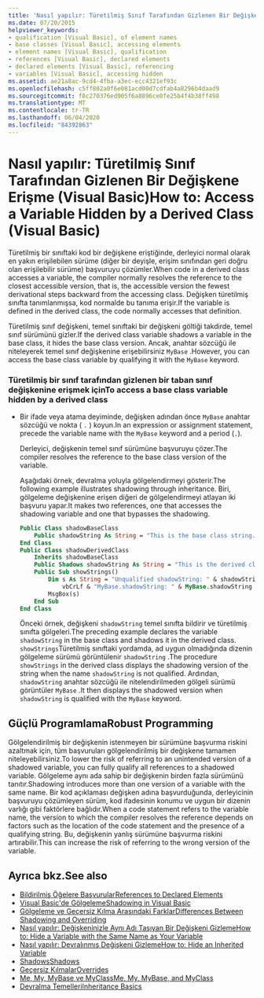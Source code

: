 ```yaml
---
title: 'Nasıl yapılır: Türetilmiş Sınıf Tarafından Gizlenen Bir Değişkene Erişme'
ms.date: 07/20/2015
helpviewer_keywords:
- qualification [Visual Basic], of element names
- base classes [Visual Basic], accessing elements
- element names [Visual Basic], qualification
- references [Visual Basic], declared elements
- declared elements [Visual Basic], referencing
- variables [Visual Basic], accessing hidden
ms.assetid: ae21a8ac-9cd4-4fba-a3ec-ecc4321ef93c
ms.openlocfilehash: c5ff802a0f6e081acd00d7cdfab4a8296b4daad9
ms.sourcegitcommit: f8c270376ed905f6a8896ce0fe25b4f4b38ff498
ms.translationtype: MT
ms.contentlocale: tr-TR
ms.lasthandoff: 06/04/2020
ms.locfileid: "84392863"
---
```

# <a name="how-to-access-a-variable-hidden-by-a-derived-class-visual-basic"></a><span data-ttu-id="edc7b-102">Nasıl yapılır: Türetilmiş Sınıf Tarafından Gizlenen Bir Değişkene Erişme (Visual Basic)</span><span class="sxs-lookup"><span data-stu-id="edc7b-102">How to: Access a Variable Hidden by a Derived Class (Visual Basic)</span></span>

<span data-ttu-id="edc7b-103">Türetilmiş bir sınıftaki kod bir değişkene eriştiğinde, derleyici normal olarak en yakın erişilebilen sürüme (diğer bir deyişle, erişim sınıfından geri doğru olan erişilebilir sürüme) başvuruyu çözümler.</span><span class="sxs-lookup"><span data-stu-id="edc7b-103">When code in a derived class accesses a variable, the compiler normally resolves the reference to the closest accessible version, that is, the accessible version the fewest derivational steps backward from the accessing class.</span></span> <span data-ttu-id="edc7b-104">Değişken türetilmiş sınıfta tanımlanmışsa, kod normalde bu tanıma erişir.</span><span class="sxs-lookup"><span data-stu-id="edc7b-104">If the variable is defined in the derived class, the code normally accesses that definition.</span></span>

<span data-ttu-id="edc7b-105">Türetilmiş sınıf değişkeni, temel sınıftaki bir değişkeni göltiği takdirde, temel sınıf sürümünü gizler.</span><span class="sxs-lookup"><span data-stu-id="edc7b-105">If the derived class variable shadows a variable in the base class, it hides the base class version.</span></span> <span data-ttu-id="edc7b-106">Ancak, anahtar sözcüğü ile niteleyerek temel sınıf değişkenine erişebilirsiniz `MyBase` .</span><span class="sxs-lookup"><span data-stu-id="edc7b-106">However, you can access the base class variable by qualifying it with the `MyBase` keyword.</span></span>

### <a name="to-access-a-base-class-variable-hidden-by-a-derived-class"></a><span data-ttu-id="edc7b-107">Türetilmiş bir sınıf tarafından gizlenen bir taban sınıf değişkenine erişmek için</span><span class="sxs-lookup"><span data-stu-id="edc7b-107">To access a base class variable hidden by a derived class</span></span>

- <span data-ttu-id="edc7b-108">Bir ifade veya atama deyiminde, değişken adından önce `MyBase` anahtar sözcüğü ve nokta ( `.` ) koyun.</span><span class="sxs-lookup"><span data-stu-id="edc7b-108">In an expression or assignment statement, precede the variable name with the `MyBase` keyword and a period (`.`).</span></span>

    <span data-ttu-id="edc7b-109">Derleyici, değişkenin temel sınıf sürümüne başvuruyu çözer.</span><span class="sxs-lookup"><span data-stu-id="edc7b-109">The compiler resolves the reference to the base class version of the variable.</span></span>

    <span data-ttu-id="edc7b-110">Aşağıdaki örnek, devralma yoluyla gölgelendirmeyi gösterir.</span><span class="sxs-lookup"><span data-stu-id="edc7b-110">The following example illustrates shadowing through inheritance.</span></span> <span data-ttu-id="edc7b-111">Biri, gölgeleme değişkenine erişen diğeri de gölgelendirmeyi atlayan iki başvuru yapar.</span><span class="sxs-lookup"><span data-stu-id="edc7b-111">It makes two references, one that accesses the shadowing variable and one that bypasses the shadowing.</span></span>

    ```vb
    Public Class shadowBaseClass
        Public shadowString As String = "This is the base class string."
    End Class
    Public Class shadowDerivedClass
        Inherits shadowBaseClass
        Public Shadows shadowString As String = "This is the derived class string."
        Public Sub showStrings()
            Dim s As String = "Unqualified shadowString: " & shadowString &
                vbCrLf & "MyBase.shadowString: " & MyBase.shadowString
            MsgBox(s)
        End Sub
    End Class
    ```

    <span data-ttu-id="edc7b-112">Önceki örnek, değişkeni `shadowString` temel sınıfta bildirir ve türetilmiş sınıfta gölgeleri.</span><span class="sxs-lookup"><span data-stu-id="edc7b-112">The preceding example declares the variable `shadowString` in the base class and shadows it in the derived class.</span></span> <span data-ttu-id="edc7b-113">`showStrings`Türetilmiş sınıftaki yordamda, ad uygun olmadığında dizenin gölgeleme sürümü görüntülenir `shadowString` .</span><span class="sxs-lookup"><span data-stu-id="edc7b-113">The procedure `showStrings` in the derived class displays the shadowing version of the string when the name `shadowString` is not qualified.</span></span> <span data-ttu-id="edc7b-114">Ardından, `shadowString` anahtar sözcüğü ile nitelendirilmeden gölgeli sürümü görüntüler `MyBase` .</span><span class="sxs-lookup"><span data-stu-id="edc7b-114">It then displays the shadowed version when `shadowString` is qualified with the `MyBase`  keyword.</span></span>

## <a name="robust-programming"></a><span data-ttu-id="edc7b-115">Güçlü Programlama</span><span class="sxs-lookup"><span data-stu-id="edc7b-115">Robust Programming</span></span>

<span data-ttu-id="edc7b-116">Gölgelendirilmiş bir değişkenin istenmeyen bir sürümüne başvurma riskini azaltmak için, tüm başvuruları gölgelendirilmiş bir değişkene tamamen niteleyebilirsiniz.</span><span class="sxs-lookup"><span data-stu-id="edc7b-116">To lower the risk of referring to an unintended version of a shadowed variable, you can fully qualify all references to a shadowed variable.</span></span> <span data-ttu-id="edc7b-117">Gölgeleme aynı ada sahip bir değişkenin birden fazla sürümünü tanıtır.</span><span class="sxs-lookup"><span data-stu-id="edc7b-117">Shadowing introduces more than one version of a variable with the same name.</span></span> <span data-ttu-id="edc7b-118">Bir kod açıklaması değişken adına başvurduğunda, derleyicinin başvuruyu çözümleyen sürüm, kod ifadesinin konumu ve uygun bir dizenin varlığı gibi faktörlere bağlıdır.</span><span class="sxs-lookup"><span data-stu-id="edc7b-118">When a code statement refers to the variable name, the version to which the compiler resolves the reference depends on factors such as the location of the code statement and the presence of a qualifying string.</span></span> <span data-ttu-id="edc7b-119">Bu, değişkenin yanlış sürümüne başvurma riskini artırabilir.</span><span class="sxs-lookup"><span data-stu-id="edc7b-119">This can increase the risk of referring to the wrong version of the variable.</span></span>

## <a name="see-also"></a><span data-ttu-id="edc7b-120">Ayrıca bkz.</span><span class="sxs-lookup"><span data-stu-id="edc7b-120">See also</span></span>

- [<span data-ttu-id="edc7b-121">Bildirilmiş Öğelere Başvurular</span><span class="sxs-lookup"><span data-stu-id="edc7b-121">References to Declared Elements</span></span>](references-to-declared-elements.md)
- [<span data-ttu-id="edc7b-122">Visual Basic'de Gölgeleme</span><span class="sxs-lookup"><span data-stu-id="edc7b-122">Shadowing in Visual Basic</span></span>](shadowing.md)
- [<span data-ttu-id="edc7b-123">Gölgeleme ve Geçersiz Kılma Arasındaki Farklar</span><span class="sxs-lookup"><span data-stu-id="edc7b-123">Differences Between Shadowing and Overriding</span></span>](differences-between-shadowing-and-overriding.md)
- [<span data-ttu-id="edc7b-124">Nasıl yapılır: Değişkeninizle Aynı Adı Taşıyan Bir Değişkeni Gizleme</span><span class="sxs-lookup"><span data-stu-id="edc7b-124">How to: Hide a Variable with the Same Name as Your Variable</span></span>](how-to-hide-a-variable-with-the-same-name-as-your-variable.md)
- [<span data-ttu-id="edc7b-125">Nasıl yapılır: Devralınmış Değişkeni Gizleme</span><span class="sxs-lookup"><span data-stu-id="edc7b-125">How to: Hide an Inherited Variable</span></span>](how-to-hide-an-inherited-variable.md)
- [<span data-ttu-id="edc7b-126">Shadows</span><span class="sxs-lookup"><span data-stu-id="edc7b-126">Shadows</span></span>](../../../language-reference/modifiers/shadows.md)
- [<span data-ttu-id="edc7b-127">Geçersiz Kılmalar</span><span class="sxs-lookup"><span data-stu-id="edc7b-127">Overrides</span></span>](../../../language-reference/modifiers/overrides.md)
- [<span data-ttu-id="edc7b-128">Me, My, MyBase ve MyClass</span><span class="sxs-lookup"><span data-stu-id="edc7b-128">Me, My, MyBase, and MyClass</span></span>](../../program-structure/me-my-mybase-and-myclass.md)
- [<span data-ttu-id="edc7b-129">Devralma Temelleri</span><span class="sxs-lookup"><span data-stu-id="edc7b-129">Inheritance Basics</span></span>](../objects-and-classes/inheritance-basics.md)
